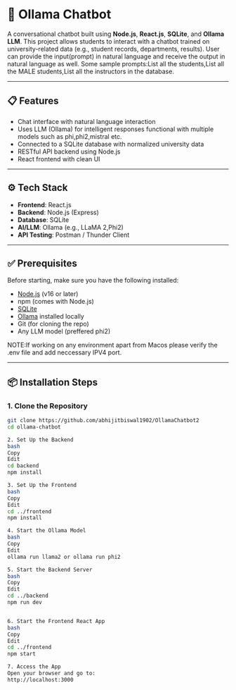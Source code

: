 # 🧠 Ollama Chatbot

A conversational chatbot built using **Node.js**, **React.js**, **SQLite**, and **Ollama LLM**. 
This project allows students to interact with a chatbot trained on university-related data (e.g., student records, departments, results).
User can provide the input(prompt) in natural language and receive the output in natural language as well.
Some sample prompts:List all the students,List all the MALE students,List all the instructors in the database.


---

## 📋 Features

- Chat interface with natural language interaction  
- Uses LLM (Ollama) for intelligent responses functional with multiple models such as phi,phi2,mistral etc. 
- Connected to a SQLite database with normalized university data  
- RESTful API backend using Node.js  
- React frontend with clean UI

---

## ⚙️ Tech Stack

- **Frontend**: React.js  
- **Backend**: Node.js (Express)  
- **Database**: SQLite  
- **AI/LLM**: Ollama (e.g., LLaMA 2,Phi2)  
- **API Testing**: Postman / Thunder Client  

---

## ✅ Prerequisites

Before starting, make sure you have the following installed:

- [Node.js](https://nodejs.org/) (v16 or later)
- npm (comes with Node.js)
- [SQLite](https://www.sqlite.org/index.html)
- [Ollama](https://ollama.com/) installed locally
- Git (for cloning the repo)
- Any LLM model (preffered phi2)

NOTE:If working on any environment apart from Macos please verify the .env file and add neccessary IPV4 port.

---

## 📦 Installation Steps

### 1. Clone the Repository

```bash
git clone https://github.com/abhijitbiswal1902/OllamaChatbot2
cd ollama-chatbot

2. Set Up the Backend
bash
Copy
Edit
cd backend
npm install

3. Set Up the Frontend
bash
Copy
Edit
cd ../frontend
npm install

4. Start the Ollama Model
bash
Copy
Edit
ollama run llama2 or ollama run phi2

5. Start the Backend Server
bash
Copy
Edit
cd ../backend
npm run dev


6. Start the Frontend React App
bash
Copy
Edit
cd ../frontend
npm start

7. Access the App
Open your browser and go to:
http://localhost:3000

